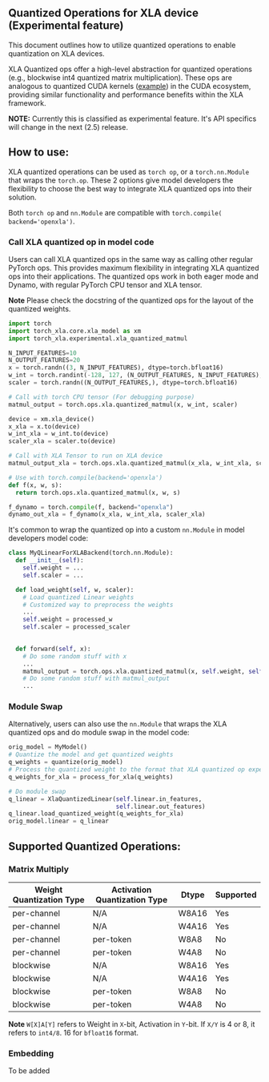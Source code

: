 Quantized Operations for XLA device (Experimental feature)
--------------------------

This document outlines how to utilize quantized operations to enable quantization on XLA devices.

XLA Quantized ops offer a high-level abstraction for quantized operations (e.g., blockwise int4 quantized matrix multiplication). These ops are analogous to quantized CUDA kernels ([example](https://github.com/vllm-project/vllm/blob/main/csrc/quantization/gptq/q_gemm.cu)) in the CUDA ecosystem, providing similar functionality and performance benefits within the XLA framework.

**NOTE:** Currently this is classified as experimental feature. It's API specifics 
will change in the next (2.5) release.


## How to use:

XLA quantized operations can be used as `torch op`, or a `torch.nn.Module` that wraps the `torch.op`. These 2 options give model developers the flexibility to choose the best way to integrate XLA quantized ops into their solution.

Both `torch op` and `nn.Module` are compatible with `torch.compile( backend='openxla')`.

### Call XLA quantized op in model code

Users can call XLA quantized ops in the same way as calling other regular PyTorch ops. This provides maximum flexibility in integrating XLA quantized ops into their applications. The quantized ops work in both eager mode and Dynamo, with regular PyTorch CPU tensor and XLA tensor.

**Note** Please check the docstring of the quantized ops for the layout of the quantized weights.

```Python
import torch
import torch_xla.core.xla_model as xm
import torch_xla.experimental.xla_quantized_matmul

N_INPUT_FEATURES=10
N_OUTPUT_FEATURES=20
x = torch.randn((3, N_INPUT_FEATURES), dtype=torch.bfloat16)
w_int = torch.randint(-128, 127, (N_OUTPUT_FEATURES, N_INPUT_FEATURES), dtype=torch.int8)
scaler = torch.randn((N_OUTPUT_FEATURES,), dtype=torch.bfloat16)

# Call with torch CPU tensor (For debugging purpose)
matmul_output = torch.ops.xla.quantized_matmul(x, w_int, scaler)

device = xm.xla_device()
x_xla = x.to(device)
w_int_xla = w_int.to(device)
scaler_xla = scaler.to(device)

# Call with XLA Tensor to run on XLA device
matmul_output_xla = torch.ops.xla.quantized_matmul(x_xla, w_int_xla, scaler_xla)

# Use with torch.compile(backend='openxla')
def f(x, w, s):
  return torch.ops.xla.quantized_matmul(x, w, s)

f_dynamo = torch.compile(f, backend="openxla")
dynamo_out_xla = f_dynamo(x_xla, w_int_xla, scaler_xla)
```

It's common to wrap the quantized op into a custom `nn.Module` in model developers model code:

```Python
class MyQLinearForXLABackend(torch.nn.Module):
  def __init__(self):
    self.weight = ...
    self.scaler = ...

  def load_weight(self, w, scaler):
    # Load quantized Linear weights
    # Customized way to preprocess the weights
    ...
    self.weight = processed_w
    self.scaler = processed_scaler

  
  def forward(self, x):
    # Do some random stuff with x
    ...
    matmul_output = torch.ops.xla.quantized_matmul(x, self.weight, self.scaler)
    # Do some random stuff with matmul_output
    ...
```

### Module Swap

Alternatively, users can also use the `nn.Module` that wraps the XLA quantized ops and do module swap in the model code:

```Python
orig_model = MyModel()
# Quantize the model and get quantized weights
q_weights = quantize(orig_model)
# Process the quantized weight to the format that XLA quantized op expects.
q_weights_for_xla = process_for_xla(q_weights)

# Do module swap
q_linear = XlaQuantizedLinear(self.linear.in_features,
                              self.linear.out_features)
q_linear.load_quantized_weight(q_weights_for_xla)
orig_model.linear = q_linear
```

## Supported Quantized Operations:

### Matrix Multiply

| Weight Quantization Type | Activation Quantization Type | Dtype | Supported |
|---|---|---|---|
| per-channel | N/A | W8A16 | Yes |
| per-channel | N/A | W4A16 | Yes |
| per-channel | per-token | W8A8 | No |
| per-channel | per-token | W4A8 | No |
| blockwise | N/A | W8A16 | Yes |
| blockwise | N/A | W4A16 | Yes |
| blockwise | per-token | W8A8 | No |
| blockwise | per-token | W4A8 | No |

**Note** `W[X]A[Y]` refers to Weight in `X`-bit, Activation in `Y`-bit. If `X/Y` is 4 or 8, it refers to `int4/8`. 16 for `bfloat16` format.

### Embedding
To be added
